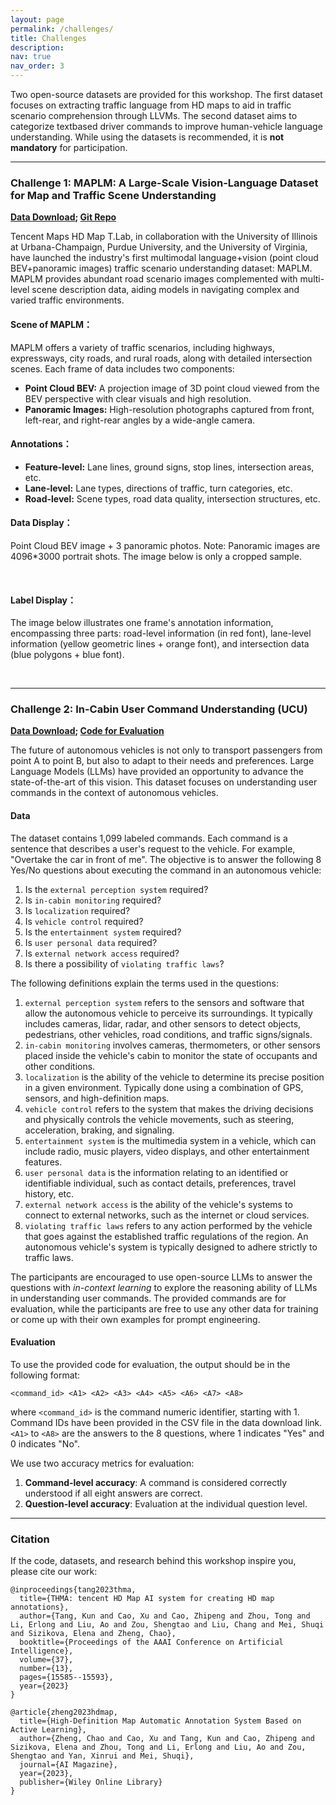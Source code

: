 ```yaml
---
layout: page
permalink: /challenges/
title: Challenges
description: 
nav: true
nav_order: 3
---
```



<!-- ### Two Open-Source Datasets 

Two open-source datasets are provided for this workshop. The first dataset focuses on extracting traffic language from HD maps to aid in traffic scenario comprehension through LLMs. The second dataset aims to categorize textbased driver commands to improve human-vehicle language understanding. While using the datasets is recommended, it is **not mandatory** for participation. Both datasets will be released on **Sep. 15th**. 

#### Dataset 1
TBD

#### Dataset 2
TBD -->

Two open-source datasets are provided for this workshop. The first dataset focuses on extracting traffic language from
HD maps to aid in traffic scenario comprehension through LLVMs. The second dataset aims to categorize textbased driver
commands to improve human-vehicle language understanding. While using the datasets is recommended, it is
**not mandatory** for participation. 

----------

### Challenge 1: MAPLM: A Large-Scale Vision-Language Dataset for Map and Traffic Scene Understanding

**[Data Download](https://drive.google.com/drive/folders/1cqFjBH8MLeP6nKFM0l7oV-Srfke-Mx1R?usp=sharing); [Git Repo](https://github.com/LLVM-AD/MAPLM)**

Tencent Maps HD Map T.Lab, in collaboration with the University of Illinois at Urbana-Champaign, Purdue University, and the University of Virginia, have launched the industry's first multimodal language+vision (point cloud BEV+panoramic images) traffic scenario understanding dataset: MAPLM. MAPLM provides abundant road scenario images complemented with multi-level scene description data, aiding models in navigating complex and varied traffic environments.     

#### Scene of MAPLM：    
MAPLM offers a variety of traffic scenarios, including highways, expressways, city roads, and rural roads, along with detailed intersection scenes. Each frame of data includes two components:           
- **Point Cloud BEV:** A projection image of 3D point cloud viewed from the BEV perspective with clear visuals and high resolution.        
- **Panoramic Images:** High-resolution photographs captured from front, left-rear, and right-rear angles by a wide-angle camera.    

#### Annotations：    
- **Feature-level:** Lane lines, ground signs, stop lines, intersection areas, etc.        
- **Lane-level:** Lane types, directions of traffic, turn categories, etc.       
- **Road-level:** Scene types, road data quality, intersection structures, etc.     

#### Data Display：    
Point Cloud BEV image + 3 panoramic photos. Note: Panoramic images are 4096*3000 portrait shots. The image below is only a cropped sample.<br /> 

<div class="msg_desc">
<img style="max-width:100%;overflow:hidden;" src="https://raw.githubusercontent.com/LLVM-AD/MAPLM/main/figures/example1.png" alt="">
</div>
<!-- ![Poster]([./figures/example1.png](https://raw.githubusercontent.com/LLVM-AD/MAPLM/main/figures/example1.png)) -->
<br />

#### Label Display：    
The image below illustrates one frame's annotation information, encompassing three parts: road-level information (in red font), lane-level information (yellow geometric lines + orange font), and intersection data (blue polygons + blue font).<br />         

<!-- ![Poster]([./figures/example2.png](https://raw.githubusercontent.com/LLVM-AD/MAPLM/main/figures/example.png)) -->
<div class="msg_desc">
<img style="max-width:100%;overflow:hidden;" src="https://raw.githubusercontent.com/LLVM-AD/MAPLM/main/figures/example2.png" alt="">
</div>

<br />

----------

### Challenge 2: In-Cabin User Command Understanding (UCU)

**[Data Download](https://github.com/LLVM-AD/ucu-dataset/blob/main/ucu.csv); [Code for Evaluation](https://github.com/LLVM-AD/ucu-dataset)**

The future of autonomous vehicles is not only to transport passengers from point A to point B, but also to adapt to
their needs and preferences. Large Language Models (LLMs) have provided an opportunity to advance the state-of-the-art
of this vision. This dataset focuses on understanding user commands in the context of autonomous vehicles.

#### Data

The dataset contains 1,099 labeled commands. Each command is a sentence that describes a user's request to the
vehicle. For example, "Overtake the car in front of me". The objective is to answer the following 8 Yes/No questions
about executing the command in an autonomous vehicle:

1. Is the `external perception system` required?
2. Is `in-cabin monitoring` required?
3. Is `localization` required?
4. Is `vehicle control` required?
5. Is the `entertainment system` required?
6. Is `user personal data` required?
7. Is `external network access` required?
8. Is there a possibility of `violating traffic laws`?

The following definitions explain the terms used in the questions:

1. `external perception system` refers to the sensors and software that allow the autonomous vehicle to perceive its
   surroundings. It typically includes cameras, lidar, radar, and other sensors to detect objects, pedestrians, other
   vehicles, road conditions, and traffic signs/signals.
2. `in-cabin monitoring` involves cameras, thermometers, or other sensors placed inside the vehicle's cabin to monitor
   the state of occupants and other conditions.
3. `localization` is the ability of the vehicle to determine its precise position in a given environment. Typically done
   using a combination of GPS, sensors, and high-definition maps.
4. `vehicle control` refers to the system that makes the driving decisions and physically controls the vehicle
   movements, such as steering, acceleration, braking, and signaling.
5. `entertainment system` is the multimedia system in a vehicle, which can include radio, music players, video displays,
   and other entertainment features.
6. `user personal data` is the information relating to an identified or identifiable individual, such as contact
   details, preferences, travel history, etc.
7. `external network access` is the ability of the vehicle's systems to connect to external networks, such as the
   internet or cloud services.
8. `violating traffic laws` refers to any action performed by the vehicle that goes against the established traffic
   regulations of the region. An autonomous vehicle's system is typically designed to adhere strictly to traffic laws.

The participants are encouraged to use open-source LLMs to answer the questions with *in-context learning* to explore
the reasoning ability of LLMs in understanding user commands. The provided commands are for evaluation, while the
participants are free to use any other data for training or come up with their own examples for prompt engineering.

#### Evaluation

To use the provided code for evaluation, the output should be in the following format:

`<command_id> <A1> <A2> <A3> <A4> <A5> <A6> <A7> <A8>`

where `<command_id>` is the command numeric identifier, starting with 1. Command IDs have been
provided in the CSV file in the data download link.
`<A1>` to `<A8>` are the answers to the 8 questions, where 1 indicates "Yes" and 0 indicates "No".

We use two accuracy metrics for evaluation:

1. **Command-level accuracy**: A command is considered correctly understood if all eight answers are correct.
2. **Question-level accuracy**: Evaluation at the individual question level.

----------

### Citation       
If the code, datasets, and research behind this workshop inspire you, please cite our work:      
```
@inproceedings{tang2023thma,
  title={THMA: tencent HD Map AI system for creating HD map annotations},
  author={Tang, Kun and Cao, Xu and Cao, Zhipeng and Zhou, Tong and Li, Erlong and Liu, Ao and Zou, Shengtao and Liu, Chang and Mei, Shuqi and Sizikova, Elena and Zheng, Chao},
  booktitle={Proceedings of the AAAI Conference on Artificial Intelligence},
  volume={37},
  number={13},
  pages={15585--15593},
  year={2023}
}
```

```
@article{zheng2023hdmap,
  title={High-Definition Map Automatic Annotation System Based on Active Learning},
  author={Zheng, Chao and Cao, Xu and Tang, Kun and Cao, Zhipeng and Sizikova, Elena and Zhou, Tong and Li, Erlong and Liu, Ao and Zou, Shengtao and Yan, Xinrui and Mei, Shuqi},
  journal={AI Magazine},
  year={2023},
  publisher={Wiley Online Library}
}
```
